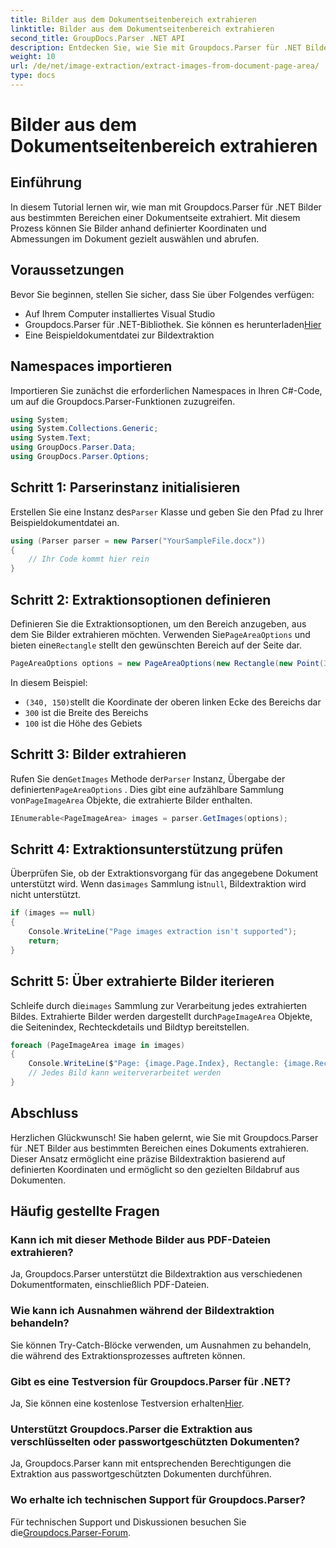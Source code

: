 ```yaml
---
title: Bilder aus dem Dokumentseitenbereich extrahieren
linktitle: Bilder aus dem Dokumentseitenbereich extrahieren
second_title: GroupDocs.Parser .NET API
description: Entdecken Sie, wie Sie mit Groupdocs.Parser für .NET Bilder präzise aus Dokumenten extrahieren. Erfahren Sie, wie Sie bestimmte Bereiche gezielt auswählen, um Bilder präzise zu extrahieren.
weight: 10
url: /de/net/image-extraction/extract-images-from-document-page-area/
type: docs
---
```

# Bilder aus dem Dokumentseitenbereich extrahieren

## Einführung
In diesem Tutorial lernen wir, wie man mit Groupdocs.Parser für .NET Bilder aus bestimmten Bereichen einer Dokumentseite extrahiert. Mit diesem Prozess können Sie Bilder anhand definierter Koordinaten und Abmessungen im Dokument gezielt auswählen und abrufen.
## Voraussetzungen
Bevor Sie beginnen, stellen Sie sicher, dass Sie über Folgendes verfügen:
- Auf Ihrem Computer installiertes Visual Studio
-  Groupdocs.Parser für .NET-Bibliothek. Sie können es herunterladen[Hier](https://releases.groupdocs.com/parser/net/)
- Eine Beispieldokumentdatei zur Bildextraktion
## Namespaces importieren
Importieren Sie zunächst die erforderlichen Namespaces in Ihren C#-Code, um auf die Groupdocs.Parser-Funktionen zuzugreifen.
```csharp
using System;
using System.Collections.Generic;
using System.Text;
using GroupDocs.Parser.Data;
using GroupDocs.Parser.Options;
```
## Schritt 1: Parserinstanz initialisieren
 Erstellen Sie eine Instanz des`Parser` Klasse und geben Sie den Pfad zu Ihrer Beispieldokumentdatei an.
```csharp
using (Parser parser = new Parser("YourSampleFile.docx"))
{
    // Ihr Code kommt hier rein
}
```
## Schritt 2: Extraktionsoptionen definieren
 Definieren Sie die Extraktionsoptionen, um den Bereich anzugeben, aus dem Sie Bilder extrahieren möchten. Verwenden Sie`PageAreaOptions` und bieten eine`Rectangle` stellt den gewünschten Bereich auf der Seite dar.
```csharp
PageAreaOptions options = new PageAreaOptions(new Rectangle(new Point(340, 150), new Size(300, 100)));
```
In diesem Beispiel:
- `(340, 150)`stellt die Koordinate der oberen linken Ecke des Bereichs dar
- `300` ist die Breite des Bereichs
- `100` ist die Höhe des Gebiets
## Schritt 3: Bilder extrahieren
 Rufen Sie den`GetImages` Methode der`Parser` Instanz, Übergabe der definierten`PageAreaOptions` . Dies gibt eine aufzählbare Sammlung von`PageImageArea` Objekte, die extrahierte Bilder enthalten.
```csharp
IEnumerable<PageImageArea> images = parser.GetImages(options);
```
## Schritt 4: Extraktionsunterstützung prüfen
 Überprüfen Sie, ob der Extraktionsvorgang für das angegebene Dokument unterstützt wird. Wenn das`images` Sammlung ist`null`, Bildextraktion wird nicht unterstützt.
```csharp
if (images == null)
{
    Console.WriteLine("Page images extraction isn't supported");
    return;
}
```
## Schritt 5: Über extrahierte Bilder iterieren
 Schleife durch die`images` Sammlung zur Verarbeitung jedes extrahierten Bildes. Extrahierte Bilder werden dargestellt durch`PageImageArea` Objekte, die Seitenindex, Rechteckdetails und Bildtyp bereitstellen.
```csharp
foreach (PageImageArea image in images)
{
    Console.WriteLine($"Page: {image.Page.Index}, Rectangle: {image.Rectangle}, Type: {image.FileType}");
    // Jedes Bild kann weiterverarbeitet werden
}
```
## Abschluss
Herzlichen Glückwunsch! Sie haben gelernt, wie Sie mit Groupdocs.Parser für .NET Bilder aus bestimmten Bereichen eines Dokuments extrahieren. Dieser Ansatz ermöglicht eine präzise Bildextraktion basierend auf definierten Koordinaten und ermöglicht so den gezielten Bildabruf aus Dokumenten.

## Häufig gestellte Fragen
### Kann ich mit dieser Methode Bilder aus PDF-Dateien extrahieren?
Ja, Groupdocs.Parser unterstützt die Bildextraktion aus verschiedenen Dokumentformaten, einschließlich PDF-Dateien.
### Wie kann ich Ausnahmen während der Bildextraktion behandeln?
Sie können Try-Catch-Blöcke verwenden, um Ausnahmen zu behandeln, die während des Extraktionsprozesses auftreten können.
### Gibt es eine Testversion für Groupdocs.Parser für .NET?
 Ja, Sie können eine kostenlose Testversion erhalten[Hier](https://releases.groupdocs.com/).
### Unterstützt Groupdocs.Parser die Extraktion aus verschlüsselten oder passwortgeschützten Dokumenten?
Ja, Groupdocs.Parser kann mit entsprechenden Berechtigungen die Extraktion aus passwortgeschützten Dokumenten durchführen.
### Wo erhalte ich technischen Support für Groupdocs.Parser?
 Für technischen Support und Diskussionen besuchen Sie die[Groupdocs.Parser-Forum](https://forum.groupdocs.com/c/parser/17).